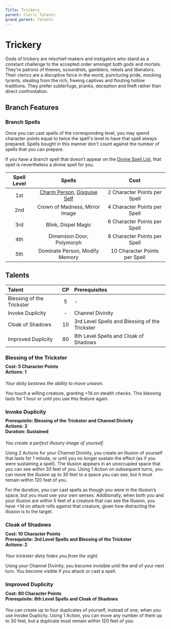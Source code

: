 ```yaml
---
Title: Trickery
parent: Cleric Talents
grand_parent: Talents
---
```

 
# Trickery
Gods of trickery are mischief-makers and instigators who stand as a constant challenge to the accepted order amongst both gods and mortals. They’re patrons of thieves, scoundrels, gamblers, rebels and liberators. Their clerics are a disruptive force in the world, puncturing pride, mocking tyrants, stealing from the rich, freeing captives and flouting hollow traditions. They prefer subterfuge, pranks, deception and theft rather than direct confrontation.

## Branch Features

### Branch Spells
Once you can cast spells of the corresponding level, you may spend character points equal to twice the spell's level to have that spell always prepared. Spells bought in this manner don't count against the number of spells that you can prepare.
 
If you have a branch spell that doesn’t appear on the [Divine Spell List](https://stormchaserroleplaying.com/stormchaserRPG/Spells/Lists/Divine/), that spell is nevertheless a divine spell for you.
 
| Spell Level | Spells | Cost |
|:-----------:|:------:|:----:|
| 1st | [Charm Person](https://stormchaserroleplaying.com/stormchaserRPG/Spells/1/Charms/#charm-person), [Disguise Self](https://stormchaserroleplaying.com/stormchaserRPG/Spells/1/Illusion/#disguise-self) | 2 Character Points per Spell |
| 2nd | Crown of Madness, Mirror Image | 4 Character Points per Spell |
| 3rd | Blink, Dispel Magic | 6 Character Points per Spell |
| 4th | Dimension Door, Polymorph | 8 Character Points per Spell |
| 5th | Dominate Person, Modify Memory | 10 Character Points per Spell |

 
## Talents
 
| Talent | CP | Prerequisites |
|:-------|:--:|:--------------|
| Blessing of the Trickster | 5  | - |
| Invoke Duplicity          | -  | Channel Divinity |
| Cloak of Shadows          | 10 | 3rd Level Spells and Blessing of the Trickster |  
| Improved Duplicity        | 80 | 8th Level Spells and Cloak of Shadows  |  

### Blessing of the Trickster
 
<div style="margin-top:-10px;"></div>
 
#### **Cost:** 5 Character Points<br>**Actions:** 1
*Your deity bestows the ability to move unseen.*

You touch a willing creature, granting +1d on stealth checks. This blessing lasts for 1 hour or until you use this feature again.

### Invoke Duplicity

<div style="margin-top:-10px;"></div>
 
#### **Prerequisite:** Blessing of the Trickster and Channel Divinity<br>**Actions:** 2<br> **Duration:** Sustained
*You create a perfect illusory image of yourself.* 

Using 2 Actions for your Channel Divinity, you create an illusion of yourself that lasts for 1 minute, or until you no longer sustain the effect (as if you were sustaining a spell). The illusion appears in an unoccupied space that you can see within 30 feet of you. Using 1 Action on subsequent turns, you can move the illusion up to 30 feet to a space you can see, but it must remain within 120 feet of you.

For the duration, you can cast spells as though you were in the illusion’s space, but you must use your own senses. Additionally, when both you and your illusion are within 5 feet of a creature that can see the illusion, you have +1d on attack rolls against that creature, given how distracting the illusion is to the target.

### Cloak of Shadows
 
<div style="margin-top:-10px;"></div>
 
#### **Cost:** 10 Character Points<br>**Prerequisite:** 3rd Level Spells and Blessing of the Trickster<br>**Actions:** 2
*Your trickster diety hides you from the sight.*

Using your Channel Divinity, you become invisible until the end of your next turn. You become visible if you attack or cast a spell.

### Improved Duplicity
 
<div style="margin-top:-10px;"></div>
 
#### **Cost:** 80 Character Points<br>**Prerequisite:** 8th Level Spells and Cloak of Shadows
You can create up to four duplicates of yourself, instead of one, when you use Invoke Duplicity. Using 1 Action, you can move any number of them up to 30 feet, but a duplicate must remain within 120 feet of you.
